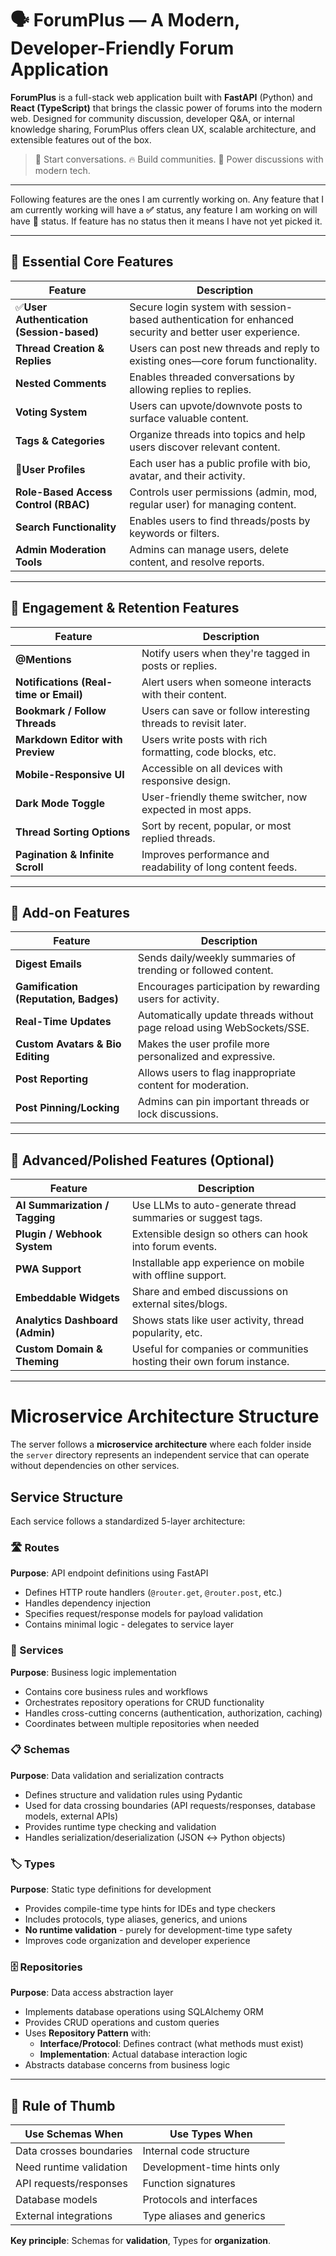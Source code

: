 # 🗣️ ForumPlus — A Modern, Developer-Friendly Forum Application

**ForumPlus** is a full-stack web application built with **FastAPI** (Python) and **React (TypeScript)** that brings the classic power of forums into the modern web. Designed for community discussion, developer Q&A, or internal knowledge sharing, ForumPlus offers clean UX, scalable architecture, and extensible features out of the box.

> 💬 Start conversations. 🔥 Build communities. 🚀 Power discussions with modern tech.

---

Following features are the ones I am currently working on. Any feature that I am currently working will have a **✅** status, any feature I am working on will have **🔧** status. If feature has no status then it means I have not yet picked it.

---

## 🥇 **Essential Core Features**

| Feature                                   | Description                                                                                             |
| ----------------------------------------- | ------------------------------------------------------------------------------------------------------- |
| ✅**User Authentication (Session-based)** | Secure login system with session-based authentication for enhanced security and better user experience. |
| **Thread Creation & Replies**             | Users can post new threads and reply to existing ones—core forum functionality.                         |
| **Nested Comments**                       | Enables threaded conversations by allowing replies to replies.                                          |
| **Voting System**                         | Users can upvote/downvote posts to surface valuable content.                                            |
| **Tags & Categories**                     | Organize threads into topics and help users discover relevant content.                                  |
| **🔧User Profiles**                       | Each user has a public profile with bio, avatar, and their activity.                                    |
| **Role-Based Access Control (RBAC)**      | Controls user permissions (admin, mod, regular user) for managing content.                              |
| **Search Functionality**                  | Enables users to find threads/posts by keywords or filters.                                             |
| **Admin Moderation Tools**                | Admins can manage users, delete content, and resolve reports.                                           |

---

## 🥈 **Engagement & Retention Features**

| Feature                                | Description                                                    |
| -------------------------------------- | -------------------------------------------------------------- |
| **@Mentions**                          | Notify users when they're tagged in posts or replies.          |
| **Notifications (Real-time or Email)** | Alert users when someone interacts with their content.         |
| **Bookmark / Follow Threads**          | Users can save or follow interesting threads to revisit later. |
| **Markdown Editor with Preview**       | Users write posts with rich formatting, code blocks, etc.      |
| **Mobile-Responsive UI**               | Accessible on all devices with responsive design.              |
| **Dark Mode Toggle**                   | User-friendly theme switcher, now expected in most apps.       |
| **Thread Sorting Options**             | Sort by recent, popular, or most replied threads.              |
| **Pagination & Infinite Scroll**       | Improves performance and readability of long content feeds.    |

---

## 🥉 **Add-on Features**

| Feature                               | Description                                                            |
| ------------------------------------- | ---------------------------------------------------------------------- |
| **Digest Emails**                     | Sends daily/weekly summaries of trending or followed content.          |
| **Gamification (Reputation, Badges)** | Encourages participation by rewarding users for activity.              |
| **Real-Time Updates**                 | Automatically update threads without page reload using WebSockets/SSE. |
| **Custom Avatars & Bio Editing**      | Makes the user profile more personalized and expressive.               |
| **Post Reporting**                    | Allows users to flag inappropriate content for moderation.             |
| **Post Pinning/Locking**              | Admins can pin important threads or lock discussions.                  |

---

## 🚀 **Advanced/Polished Features (Optional)**

| Feature                         | Description                                                           |
| ------------------------------- | --------------------------------------------------------------------- |
| **AI Summarization / Tagging**  | Use LLMs to auto-generate thread summaries or suggest tags.           |
| **Plugin / Webhook System**     | Extensible design so others can hook into forum events.               |
| **PWA Support**                 | Installable app experience on mobile with offline support.            |
| **Embeddable Widgets**          | Share and embed discussions on external sites/blogs.                  |
| **Analytics Dashboard (Admin)** | Shows stats like user activity, thread popularity, etc.               |
| **Custom Domain & Theming**     | Useful for companies or communities hosting their own forum instance. |

---

# Microservice Architecture Structure

The server follows a **microservice architecture** where each folder inside the `server` directory represents an independent service that can operate without dependencies on other services.

## Service Structure

Each service follows a standardized 5-layer architecture:

### 🛣️ Routes

**Purpose**: API endpoint definitions using FastAPI

- Defines HTTP route handlers (`@router.get`, `@router.post`, etc.)
- Handles dependency injection
- Specifies request/response models for payload validation
- Contains minimal logic - delegates to service layer

### 🏢 Services

**Purpose**: Business logic implementation

- Contains core business rules and workflows
- Orchestrates repository operations for CRUD functionality
- Handles cross-cutting concerns (authentication, authorization, caching)
- Coordinates between multiple repositories when needed

### 📋 Schemas

**Purpose**: Data validation and serialization contracts

- Defines structure and validation rules using Pydantic
- Used for data crossing boundaries (API requests/responses, database models, external APIs)
- Provides runtime type checking and validation
- Handles serialization/deserialization (JSON ↔ Python objects)

### 🏷️ Types

**Purpose**: Static type definitions for development

- Provides compile-time type hints for IDEs and type checkers
- Includes protocols, type aliases, generics, and unions
- **No runtime validation** - purely for development-time type safety
- Improves code organization and developer experience

### 🗄️ Repositories

**Purpose**: Data access abstraction layer

- Implements database operations using SQLAlchemy ORM
- Provides CRUD operations and custom queries
- Uses **Repository Pattern** with:
  - **Interface/Protocol**: Defines contract (what methods must exist)
  - **Implementation**: Actual database interaction logic
- Abstracts database concerns from business logic

---

## 📐 Rule of Thumb

| **Use Schemas When**    | **Use Types When**          |
| ----------------------- | --------------------------- |
| Data crosses boundaries | Internal code structure     |
| Need runtime validation | Development-time hints only |
| API requests/responses  | Function signatures         |
| Database models         | Protocols and interfaces    |
| External integrations   | Type aliases and generics   |

**Key principle**: Schemas for **validation**, Types for **organization**.
